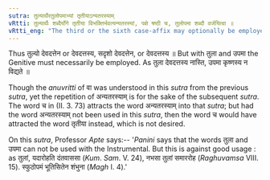 ```yaml
---
sutra: तुल्यार्थैरतुलोपमाभ्यां तृतीयाऽन्यतरस्याम्
vRtti: तुल्यार्थैः शब्दैर्योगे तृतीया विभक्तिर्भवत्यन्यतरस्यां, पक्षे षष्ठी च, तुलोपमा शब्दौ वर्जयित्वा ॥
vRtti_eng: "The third or the sixth case-affix may optionally be employed, when the word is joined with another word meaning 'like to or resemblance'; excepting तुलां and उपमा "
---
```

Thus तुल्यो देवदत्तेन or देवदत्तस्य, सदृशो देवदत्तेन, or देवदत्तस्य  ॥ But with तुला and उपमा the Genitive must necessarily be employed. As तुला देवदत्तस्य नास्ति, उपमा कृष्णस्य न विद्यते ॥

Though the _anuvritti_ of वा was understood in this _sutra_ from the previous _sutra_, yet the repetition of अन्यतरस्याम् is for the sake of the subsequent _sutra_. The word च in (II. 3. 73) attracts the word अन्यतरस्याम् into that _sutra_; but had the word अन्यतरस्याम् not been used in this _sutra_, then the word च would have attracted the word तृतीया instead, which is not desired.

On this _sutra_, Professor _Apte_ says:-- '_Panini_ says that the words तुला and उपमा can not be used with the Instrumental. But this is against good usage : as तुलां, यदारोहति दंतवाससा (_Kum_. _Sam_. V. 24), नभसा तुलां समाररोह (_Raghuvamsa_ VIII. 15). स्फुठोपमं भूतिसितेन शंभुना (_Magh_ I. 4).'
